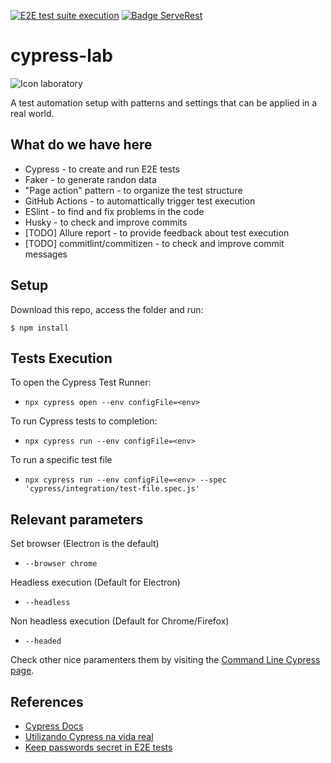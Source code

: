 [![E2E test suite execution](https://github.com/danilofeijo/cypress-lab/actions/workflows/node.js.yml/badge.svg)](https://github.com/danilofeijo/cypress-lab/actions/workflows/node.js.yml)
[![Badge ServeRest](https://img.shields.io/badge/API-ServeRest-green)](https://github.com/ServeRest/ServeRest/)

# cypress-lab
![Icon laboratory][lab-icon]

A test automation setup with patterns and settings that can be applied in a real world.

## What do we have here
* Cypress - to create and run E2E tests
* Faker - to generate randon data
* "Page action" pattern - to organize the test structure
* GitHub Actions - to automattically trigger test execution
* ESlint - to find and fix problems in the code
* Husky - to check and improve commits
* [TODO] Allure report - to provide feedback about test execution
* [TODO] commitlint/commitizen - to check and improve commit messages

## Setup
Download this repo, access the folder and run:

`$ npm install`

## Tests Execution

To open the Cypress Test Runner:
* `npx cypress open --env configFile=<env>`

To run Cypress tests to completion:
* `npx cypress run --env configFile=<env>`

To run a specific test file
* `npx cypress run --env configFile=<env> --spec 'cypress/integration/test-file.spec.js'`

## Relevant parameters

Set browser (Electron is the default)
* `--browser chrome`

Headless execution (Default for Electron)
* `--headless`

Non headless execution (Default for Chrome/Firefox)
* `--headed`

Check other nice paramenters them by visiting the [Command Line Cypress page][1].

## References

* [Cypress Docs][4]
* [Utilizando Cypress na vida real][2]
* [Keep passwords secret in E2E tests][3]


<!-- Links list -->
[lab-icon]: https://image.flaticon.com/icons/png/128/1157/1157001.png
[1]: https://docs.cypress.io/guides/guides/command-line#Commands
[2]: https://medium.com/testbean/utilizando-cypress-na-vida-real-a93eec549128
[3]: https://glebbahmutov.com/blog/keep-passwords-secret-in-e2e-tests/
[4]: https://docs.cypress.io/guides/
